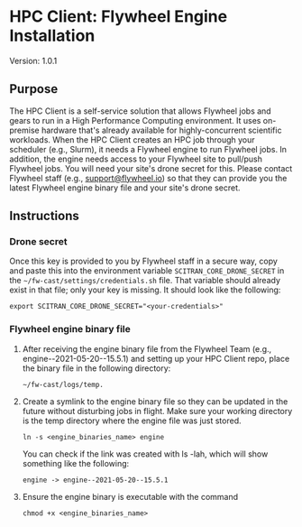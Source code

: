 # HPC Client: Flywheel Engine Installation
Version: 1.0.1

## Purpose
The HPC Client is a self-service solution that allows Flywheel jobs and gears to run in a
High Performance Computing environment. It uses on-premise hardware that's already available
for highly-concurrent scientific workloads. When the HPC Client creates an HPC job through
your scheduler (e.g., Slurm), it needs a Flywheel engine to run Flywheel jobs. In addition,
the engine needs access to your Flywheel site to pull/push Flywheel jobs. You will need 
your site's drone secret for this. Please contact Flywheel staff 
(e.g., support@flywheel.io) so that they can provide you the latest Flywheel engine 
binary file and your site's drone secret.

## Instructions
### Drone secret
Once this key is provided to you by Flywheel staff in a secure way, copy and paste this 
into the environment variable `SCITRAN_CORE_DRONE_SECRET` in the 
`~/fw-cast/settings/credentials.sh` file. That variable should already exist in that file; 
only your key is missing. It should look like the following:
```
export SCITRAN_CORE_DRONE_SECRET="<your-credentials>"
```

### Flywheel engine binary file
1. After receiving the engine binary file from the Flywheel Team 
   (e.g., engine--2021-05-20--15.5.1) and setting up your HPC Client repo, place the 
   binary file in the following directory:
    ```
    ~/fw-cast/logs/temp.
    ```
2. Create a symlink to the engine binary file so they can be updated in the future without 
   disturbing jobs in flight. Make sure your working directory is the temp directory 
   where the engine file was just stored.
   ```
   ln -s <engine_binaries_name> engine
   ```
   You can check if the link was created with ls -lah, which will show something like the 
   following:
   ```
   engine -> engine--2021-05-20--15.5.1
   ```
3. Ensure the engine binary is executable with the command
   ```
   chmod +x <engine_binaries_name>
   ```
